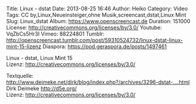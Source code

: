 Title: Linux - dstat
Date: 2013-08-25 16:46
Author: Heiko
Category: Video
Tags: CC by,Linux,Neueinsteiger,ohne Musik,screencast,dstat,Linux Mint
Slug: Linux_dstat
Album: https://www.openscreencast.de
Duration: 151000
License: http://creativecommons.org/licenses/by/3.0/
Youtube: VqZbCs5Hr3I
Vimeo: 88224801
Tumblr: http://openscreencast.tumblr.com/post/59310524732/linux-dstat-linux-mint-15-lizenz
Diaspora: https://pod.geraspora.de/posts/1497461

Linux - dstat, Linux Mint 15  
Lizenz: <http://creativecommons.org/licenses/by/3.0/>  
  
Textquelle:  
<http://www.deimeke.net/dirk/blog/index.php?/archives/3296-dstat-....html>  
Dirk Deimeke <http://d5e.org/>  
Lizenz: <http://creativecommons.org/licenses/by/3.0/>

